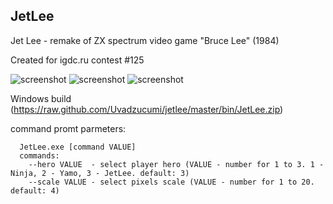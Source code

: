 JetLee
------

Jet Lee - remake of ZX spectrum video game "Bruce Lee" (1984)

Created for igdc.ru contest #125

![screenshot](https://raw.github.com/Uvadzucumi/jetlee/master/src/data/scr/scr-01.png)
![screenshot](https://raw.github.com/Uvadzucumi/jetlee/master/src/data/scr/scr-02.png)
![screenshot](https://raw.github.com/Uvadzucumi/jetlee/master/src/data/scr/scr-03.png)


Windows build (https://raw.github.com/Uvadzucumi/jetlee/master/bin/JetLee.zip)


command promt parmeters:
```
  JetLee.exe [command VALUE]
  commands:
    --hero VALUE  - select player hero (VALUE - number for 1 to 3. 1 - Ninja, 2 - Yamo, 3 - JetLee. default: 3)
    --scale VALUE - select pixels scale (VALUE - number for 1 to 20. default: 4)
```

